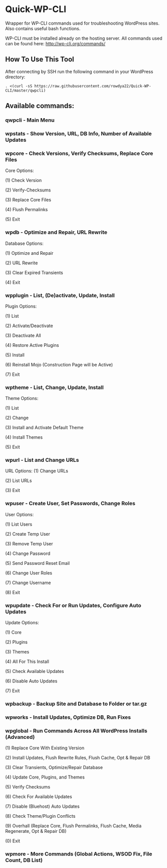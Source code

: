 # Quick-WP-CLI
Wrapper for WP-CLI commands used for troubleshooting WordPress sites. Also contains useful bash functions.

WP-CLI must be installed already on the hosting server. All commands used can be found here:
http://wp-cli.org/commands/

## How To Use This Tool
After connecting by SSH run the following command in your WordPress directory:

    . <(curl -sS https://raw.githubusercontent.com/rowdya22/Quick-WP-CLI/master/qwpcli)

## Available commands:

### qwpcli - Main Menu

### wpstats - Show Version, URL, DB Info, Number of Available Updates

### wpcore - Check Versions, Verify Checksums, Replace Core Files
Core Options:
   
(1) Check Version

(2) Verify-Checksums

(3) Replace Core Files

(4) Flush Permalinks

(5) Exit

### wpdb - Optimize and Repair, URL Rewrite
Database Options:

(1) Optimize and Repair

(2) URL Rewrite

(3) Clear Expired Transients

(4) Exit

### wpplugin - List, (De)activate, Update, Install
Plugin Options:

(1) List

(2) Activate/Deactivate

(3) Deactivate All

(4) Restore Active Plugins

(5) Install

(6) Reinstall Mojo (Construction Page will be Active)

(7) Exit

### wptheme - List, Change, Update, Install
Theme Options:

(1) List

(2) Change

(3) Install and Activate Default Theme

(4) Install Themes

(5) Exit

### wpurl - List and Change URLs
URL Options:
(1) Change URLs

(2) List URLs

(3) Exit

### wpuser - Create User, Set Passwords, Change Roles
User Options:

(1) List Users

(2) Create Temp User

(3) Remove Temp User

(4) Change Password

(5) Send Password Reset Email

(6) Change User Roles

(7) Change Username

(8) Exit

### wpupdate - Check For or Run Updates, Configure Auto Updates
Update Options:

(1) Core

(2) Plugins

(3) Themes

(4) All For This Install

(5) Check Available Updates

(6) Disable Auto Updates

(7) Exit

### wpbackup - Backup Site and Database to Folder or tar.gz
### wpworks - Install Updates, Optimize DB, Run Fixes
### wpglobal - Run Commands Across All WordPress Installs (Advanced) 

(1) Replace Core With Existing Version

(2) Install Updates, Flush Rewrite Rules, Flush Cache, Opt & Repair DB

(3) Clear Transients, Optimize/Repair Database

(4) Update Core, Plugins, and Themes

(5) Verify Checksums

(6) Check For Available Updates

(7) Disable (Bluehost) Auto Updates

(8) Check Theme/Plugin Conflicts

(9) Overhall (Replace Core, Flush Permalinks, Flush Cache, Media Regenerate, Opt & Repair DB)

(0) Exit

### wpmore - More Commands (Global Actions, WSOD Fix, File Count, DB List)
